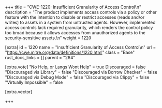 +++
title = "CWE-1220: Insufficient Granularity of Access Control\n"
description = "The product implements access controls via a policy or other feature with the intention to disable or restrict accesses (reads and/or writes) to assets in a system from untrusted agents. However, implemented access controls lack required granularity, which renders the control policy too broad because it allows accesses from unauthorized agents to the security-sensitive assets.\n"
weight = 1220

[extra]
id = 1220
name = "Insufficient Granularity of Access Control\n"
url = "https://cwe.mitre.org/data/definitions/1220.html"
class = "Base"
rust_docs_links = []
parent = "284"

[extra.vote]
"No Help, or Langs Wont Help" = true
Discouraged = false
"Discouraged via Library" = false
"Discouraged via Borrow Checker" = false
"Discouraged via Debug Mode" = false
"Discouraged via Clippy" = false
"Virtually Impossible" = false

[extra.vector]

+++